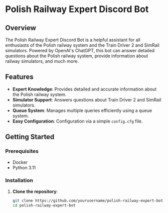 # Polish Railway Expert Discord Bot

## Overview

The Polish Railway Expert Discord Bot is a helpful assistant for all enthusiasts of the Polish railway system and the Train Driver 2 and SimRail simulators. Powered by OpenAI's ChatGPT, this bot can answer detailed questions about the Polish railway system, provide information about railway simulators, and much more.

## Features

- **Expert Knowledge**: Provides detailed and accurate information about the Polish railway system.
- **Simulator Support**: Answers questions about Train Driver 2 and SimRail simulators.
- **Queue System**: Manages multiple queries efficiently using a queue system.
- **Easy Configuration**: Configuration via a simple `config.cfg` file.

## Getting Started

### Prerequisites

- Docker
- Python 3.11

### Installation

1. **Clone the repository**:

   ```sh
   git clone https://github.com/yourusername/polish-railway-expert-bot.git
   cd polish-railway-expert-bot
